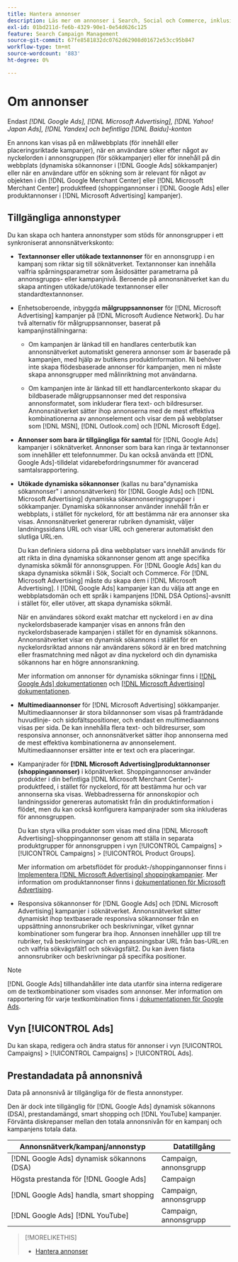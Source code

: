 ```yaml
---
title: Hantera annonser
description: Läs mer om annonser i Search, Social och Commerce, inklusive tillgängliga annonstyper.
exl-id: 01bd211d-fe6b-4329-90e1-0e54d626c125
feature: Search Campaign Management
source-git-commit: 67fe8581832dc0762d62908d01672e53cc95b847
workflow-type: tm+mt
source-wordcount: '883'
ht-degree: 0%

---
```


# Om annonser

Endast *[!DNL Google Ads], [!DNL Microsoft Advertising], [!DNL Yahoo! Japan Ads], [!DNL Yandex] och befintliga [!DNL Baidu]-konton*

En annons kan visas på en målwebbplats (för innehåll eller placeringsriktade kampanjer), när en användare söker efter något av nyckelorden i annonsgruppen (för sökkampanjer) eller för innehåll på din webbplats (dynamiska sökannonser i [!DNL Google Ads] sökkampanjer) eller när en användare utför en sökning som är relevant för något av objekten i din [!DNL Google Merchant Center] eller [!DNL Microsoft Merchant Center] produktfeed (shoppingannonser i [!DNL Google Ads] eller produktannonser i [!DNL Microsoft Advertising]  kampanjer).

## Tillgängliga annonstyper

Du kan skapa och hantera annonstyper som stöds för annonsgrupper i ett synkroniserat annonsnätverkskonto:

* **Textannonser eller utökade textannonser** för en annonsgrupp i en kampanj som riktar sig till söknätverket. Textannonser kan innehålla valfria spårningsparametrar som åsidosätter parametrarna på annonsgrupps- eller kampanjnivå. Beroende på annonsnätverket kan du skapa antingen utökade/utökade textannonser eller standardtextannonser.

* Enhetsoberoende, inbyggda **målgruppsannonser** för [!DNL Microsoft Advertising] kampanjer på [!DNL Microsoft Audience Network]. Du har två alternativ för målgruppsannonser, baserat på kampanjinställningarna:

   * Om kampanjen är länkad till en handlares centerbutik kan annonsnätverket automatiskt generera annonser som är baserade på kampanjen, med hjälp av butikens produktinformation. Ni behöver inte skapa flödesbaserade annonser för kampanjen, men ni måste skapa annonsgrupper med målinriktning mot användarna.

   * Om kampanjen inte är länkad till ett handlarcenterkonto skapar du bildbaserade målgruppsannonser med det responsiva annonsformatet, som inkluderar flera text- och bildresurser. Annonsnätverket sätter ihop annonserna med de mest effektiva kombinationerna av annonselement och visar dem på webbplatser som [!DNL MSN], [!DNL Outlook.com] och [!DNL Microsoft Edge].

* **Annonser som bara är tillgängliga för samtal** för [!DNL Google Ads] kampanjer i söknätverket. Annonser som bara kan ringa är textannonser som innehåller ett telefonnummer. Du kan också använda ett [!DNL Google Ads]-tilldelat vidarebefordringsnummer för avancerad samtalsrapportering.

* **Utökade dynamiska sökannonser** (kallas nu bara&quot;dynamiska sökannonser&quot; i annonsnätverken) för [!DNL Google Ads] och [!DNL Microsoft Advertising] dynamiska sökannonseringsgrupper i sökkampanjer. Dynamiska sökannonser använder innehåll från er webbplats, i stället för nyckelord, för att bestämma när era annonser ska visas. Annonsnätverket genererar rubriken dynamiskt, väljer landningssidans URL och visar URL och genererar automatiskt den slutliga URL:en.

  Du kan definiera sidorna på dina webbplatser vars innehåll används för att rikta in dina dynamiska sökannonser genom att ange specifika dynamiska sökmål för annonsgruppen. För [!DNL Google Ads] kan du skapa dynamiska sökmål i Sök, Socialt och Commerce. För [!DNL Microsoft Advertising] måste du skapa dem i [!DNL Microsoft Advertising]. I [!DNL Google Ads] kampanjer kan du välja att ange en webbplatsdomän och ett språk i kampanjens [!DNL DSA Options]-avsnitt i stället för, eller utöver, att skapa dynamiska sökmål.

  När en användares sökord exakt matchar ett nyckelord i en av dina nyckelordsbaserade kampanjer visas en annons från den nyckelordsbaserade kampanjen i stället för en dynamisk sökannons. Annonsnätverket visar en dynamisk sökannons i stället för en nyckelordsriktad annons när användarens sökord är en bred matchning eller frasmatchning med något av dina nyckelord och din dynamiska sökannons har en högre annonsrankning.

  Mer information om annonser för dynamiska sökningar finns i [[!DNL Google Ads] dokumentationen](https://support.google.com/google-ads/answer/2471185) och [[!DNL Microsoft Advertising] dokumentationen](https://help.ads.microsoft.com/#apex/ads/en/56794).

* **Multimediaannonser** för [!DNL Microsoft Advertising] sökkampanjer. Multimediaannonser är stora bildannonser som visas på framträdande huvudlinje- och sidofältspositioner, och endast en multimediaannons visas per sida. De kan innehålla flera text- och bildresurser, som responsiva annonser, och annonsnätverket sätter ihop annonserna med de mest effektiva kombinationerna av annonselement. Multimediaannonser ersätter inte er text och era placeringar.

* Kampanjrader för **[!DNL Microsoft Advertising]produktannonser (shoppingannonser)** i köpnätverket. Shoppingannonser använder produkter i din befintliga [!DNL Microsoft Merchant Center]-produktfeed, i stället för nyckelord, för att bestämma hur och var annonserna ska visas. Webbadresserna för annonskopior och landningssidor genereras automatiskt från din produktinformation i flödet, men du kan också konfigurera kampanjrader som ska inkluderas för annonsgruppen.

  Du kan styra vilka produkter som visas med dina [!DNL Microsoft Advertising]-shoppingannonser genom att ställa in separata produktgrupper för annonsgruppen i vyn [!UICONTROL Campaigns] > [!UICONTROL Campaigns] > [!UICONTROL Product Groups].

  Mer information om arbetsflödet för produkt-/shoppingannonser finns i [Implementera [!DNL Microsoft Advertising] shoppingkampanjer](/help/search-social-commerce/campaign-management/special-campaign-types/microsoft-shopping-campaigns.md).  Mer information om produktannonser finns i [dokumentationen för Microsoft Advertising](https://help.ads.microsoft.com/#apex/3/en/51082).

* Responsiva sökannonser för [!DNL Google Ads] och [!DNL Microsoft Advertising] kampanjer i söknätverket. Annonsnätverket sätter dynamiskt ihop textbaserade responsiva sökannonser från en uppsättning annonsrubriker och beskrivningar, vilket gynnar kombinationer som fungerar bra ihop. Annonsen innehåller upp till tre rubriker, två beskrivningar och en anpassningsbar URL från bas-URL:en och valfria sökvägsfält1 och sökvägsfält2. Du kan även fästa annonsrubriker och beskrivningar på specifika positioner.

>[!NOTE]
>
>[!DNL Google Ads] tillhandahåller inte data utanför sina interna redigerare om de textkombinationer som visades som annonser. Mer information om rapportering för varje textkombination finns i [dokumentationen för Google Ads](https://support.google.com/google-ads/answer/7684791).

## Vyn [!UICONTROL Ads]

Du kan skapa, redigera och ändra status för annonser i vyn [!UICONTROL Campaigns] > [!UICONTROL Campaigns] > [!UICONTROL Ads].

## Prestandadata på annonsnivå

Data på annonsnivå är tillgängliga för de flesta annonstyper.

Den är dock inte tillgänglig för [!DNL Google Ads] dynamisk sökannons (DSA), prestandamängd, smart shopping och [!DNL YouTube] kampanjer. Förvänta diskrepanser mellan den totala annonsnivån för en kampanj och kampanjens totala data.

| Annonsnätverk/kampanj/annonstyp | Datatillgång |
|---|---|
| [!DNL Google Ads] dynamisk sökannons (DSA) | Campaign, annonsgrupp |
| Högsta prestanda för [!DNL Google Ads] | Campaign |
| [!DNL Google Ads] handla, smart shopping | Campaign, annonsgrupp |
| [!DNL Google Ads] [!DNL YouTube] | Campaign, annonsgrupp |

>[!MORELIKETHIS]
>
>* [Hantera annonser](ad-manage.md)
